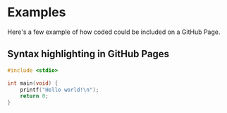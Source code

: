 Examples
========

Here's a few example of how coded could be included on a GitHub Page.



Syntax highlighting in GitHub Pages
-----------------------------------
```C
#include <stdio>

int main(void) {
	printf("Hello world!\n");
	return 0;
}
```